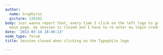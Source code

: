 ```yaml
---
author:
  name: Graphirus
  picture: 126182
body: Just wanna report that, every time I click on the left logo to go back to the
  main page, my session is closed and I have to re enter my login credentials.
date: '2013-03-14 18:40:13'
node_type: forum
title: Session closed when clicking on the Typophile logo

---
```

